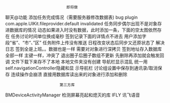                                即将做
聊天@功能
添加任务完成情况（需要服务器修改数据表)
                                bug
plugin com.apple.UIKit.fileprovider.default invalidated
任务同步偶尔出现不是对象存进数据库的情况
动态如果进入时没有数据，此时添加一条，下面的空太图依然存在
任务讨论时间单位换成毫秒
签到记录下面的详情点不进去
用户添加字段“省”、“市“、”区”
任务附件上传没有推送
日程改变状态后同步又还原状态了
                               解决日志
签到全是上班。。数据也是一样                    需要对对象进行深拷贝
签到地址存入数据库全部一样                      主键一样，冲突了
退出圈子后圈子数组不更新                        先删除再添加就会触发回调
文件下载下来存不了本地                         本地文件夹没有创建
导航栏显示混乱                                统一用self.navigationController隐藏和显          示导航栏
讨论组设置中保存到通讯录/取消保存 连续操作会崩溃   直接用数据库读出来的对象进行添加和删除


                            第三方库
BMDeviceActivityManager             检测屏幕亮起和熄灭的库
IFLY                                讯飞语音
